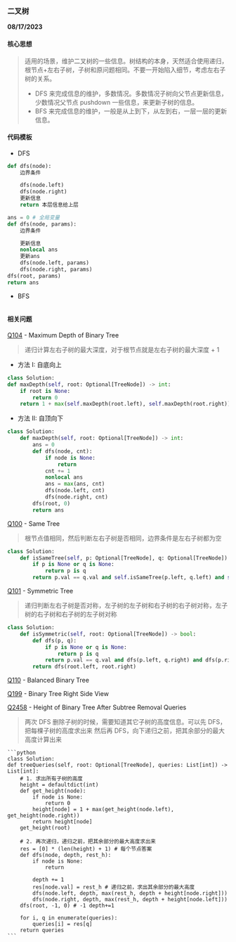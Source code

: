### 二叉树

**08/17/2023**

#### 核心思想

> 适用的场景，维护二叉树的一些信息。树结构的本身，天然适合使用递归，根节点+左右子树，子树和原问题相同。不要一开始陷入细节，考虑左右子树的关系。
>
> -   DFS 来完成信息的维护，多数情况。多数情况子树向父节点更新信息，少数情况父节点 pushdown 一些信息，来更新子树的信息。
> -   BFS 来完成信息的维护，一般是从上到下，从左到右，一层一层的更新信息。

#### 代码模板

-   DFS

```python
def dfs(node):
    边界条件

    dfs(node.left)
    dfs(node.right)
    更新信息
    return 本层信息给上层

ans = 0 # 全局变量
def dfs(node, params):
    边界条件

    更新信息
    nonlocal ans
    更新ans
    dfs(node.left, params)
    dfs(node.right, params)
dfs(root, params)
return ans
```

-   BFS

```python

```

#### 相关问题

[Q104] - Maximum Depth of Binary Tree

> 递归计算左右子树的最大深度，对于根节点就是左右子树的最大深度 + 1

-   方法 I: 自底向上

```python
class Solution:
def maxDepth(self, root: Optional[TreeNode]) -> int:
    if root is None:
        return 0
    return 1 + max(self.maxDepth(root.left), self.maxDepth(root.right))
```

-   方法 II: 自顶向下

```python
class Solution:
    def maxDepth(self, root: Optional[TreeNode]) -> int:
        ans = 0
        def dfs(node, cnt):
            if node is None:
                return
            cnt += 1
            nonlocal ans
            ans = max(ans, cnt)
            dfs(node.left, cnt)
            dfs(node.right, cnt)
        dfs(root, 0)
        return ans
```

[Q100] - Same Tree

> 根节点值相同，然后判断左右子树是否相同，边界条件是左右子树都为空

```python
class Solution:
    def isSameTree(self, p: Optional[TreeNode], q: Optional[TreeNode]) -> bool:
        if p is None or q is None:
            return p is q
        return p.val == q.val and self.isSameTree(p.left, q.left) and self.isSameTree(p.right, q.right)
```

[Q101] - Symmetric Tree

> 递归判断左右子树是否对称，左子树的左子树和右子树的右子树对称，左子树的右子树和右子树的左子树对称

```python
class Solution:
    def isSymmetric(self, root: Optional[TreeNode]) -> bool:
        def dfs(p, q):
            if p is None or q is None:
                return p is q
            return p.val == q.val and dfs(p.left, q.right) and dfs(p.right, q.left)
        return dfs(root.left, root.right)
```

[Q110] - Balanced Binary Tree

[Q199] - Binary Tree Right Side View

[Q2458] - Height of Binary Tree After Subtree Removal Queries

> 两次 DFS
> 删除子树的时候，需要知道其它子树的高度信息。可以先 DFS，把每棵子树的高度求出来
> 然后再 DFS，向下递归之前，把其余部分的最大高度计算出来

    ```python
    class Solution:
    def treeQueries(self, root: Optional[TreeNode], queries: List[int]) -> List[int]:
        # 1. 求出所有子树的高度
        height = defaultdict(int)
        def get_height(node):
            if node is None:
                return 0
            height[node] = 1 + max(get_height(node.left), get_height(node.right))
            return height[node]
        get_height(root)

        # 2. 再次递归，递归之前，把其余部分的最大高度求出来
        res = [0] * (len(height) + 1) # 每个节点答案
        def dfs(node, depth, rest_h):
            if node is None:
                return

            depth += 1
            res[node.val] = rest_h # 递归之前，求出其余部分的最大高度
            dfs(node.left, depth, max(rest_h, depth + height[node.right]))
            dfs(node.right, depth, max(rest_h, depth + height[node.left]))
        dfs(root, -1, 0) # -1 depth+=1

        for i, q in enumerate(queries):
            queries[i] = res[q]
        return queries
    ```

[//]: #
[Q104]: https://leetcode.com/problems/maximum-depth-of-binary-tree/
[Q100]: https://leetcode.com/problems/same-tree/
[Q101]: https://leetcode.com/problems/symmetric-tree/
[Q110]: https://leetcode.com/problems/balanced-binary-tree/
[Q199]: https://leetcode.com/problems/binary-tree-right-side-view/
[Q2458]: https://leetcode.com/problems/height-of-binary-tree-after-subtree-removal-queries/

```

```
